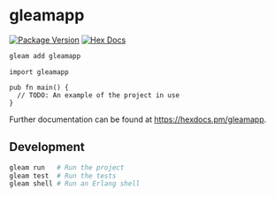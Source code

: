 # gleamapp

[![Package Version](https://img.shields.io/hexpm/v/gleamapp)](https://hex.pm/packages/gleamapp)
[![Hex Docs](https://img.shields.io/badge/hex-docs-ffaff3)](https://hexdocs.pm/gleamapp/)

```sh
gleam add gleamapp
```
```gleam
import gleamapp

pub fn main() {
  // TODO: An example of the project in use
}
```

Further documentation can be found at <https://hexdocs.pm/gleamapp>.

## Development

```sh
gleam run   # Run the project
gleam test  # Run the tests
gleam shell # Run an Erlang shell
```
